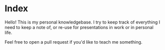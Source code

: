 # Index

Hello! This is my personal knowledgebase. I try to keep track of everything I need to keep a note of, or re-use for presentations in work or in personal life.

Feel free to open a pull request if you'd like to teach me something.